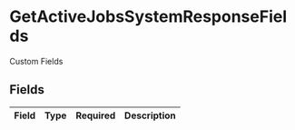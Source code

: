 # GetActiveJobsSystemResponseFields

Custom Fields


## Fields

| Field       | Type        | Required    | Description |
| ----------- | ----------- | ----------- | ----------- |